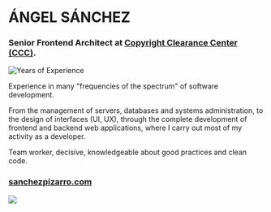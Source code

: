 # ÁNGEL SÁNCHEZ

### Senior Frontend Architect at [Copyright Clearance Center (CCC)](https://www.copyright.com/).

![Years of Experience](https://img.shields.io/badge/Experiencia-15%20años-blue)

Experience in many "frequencies of the spectrum" of software development. 

From the management of servers, databases and systems administration, to the design of interfaces (UI, UX), through the complete development of frontend and backend web applications, where I carry out most of my activity as a developer.

Team worker, decisive, knowledgeable about good practices and clean code.

### [sanchezpizarro.com](http://sanchezpizarro.com/)

![](https://user-images.githubusercontent.com/18350557/176309783-0785949b-9127-417c-8b55-ab5a4333674e.gif)
